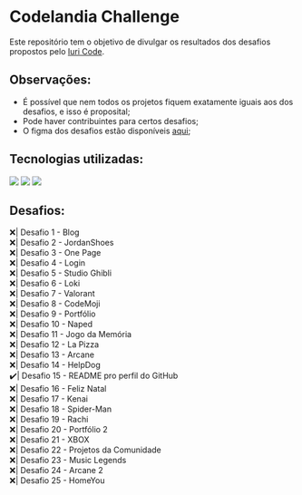 # Codelandia Challenge

Este repositório tem o objetivo de divulgar os resultados dos desafios propostos pelo <a href="https://github.com/iuricode">Iuri Code</a>.

## Observações:
<ul>
  <li>É possível que nem todos os projetos fiquem exatamente iguais aos dos desafios, e isso é proposital;</li>
  <li>Pode haver contribuintes para certos desafios;</li>
  <li>O figma dos desafios estão disponíveis <a href="https://www.figma.com/file/Yb9IBH56g7T1hdIyZ3BMNO/Desafios---Codel%C3%A2ndia?node-id=624%3A2">aqui</a>;</li>
</ul>

## Tecnologias utilizadas:
<div>
  <img src="https://img.shields.io/badge/HTML5-E34F26?style=for-the-badge&logo=html5&logoColor=white">
  <img src="https://img.shields.io/badge/CSS3-1572B6?style=for-the-badge&logo=css3&logoColor=white">
  <img src="https://img.shields.io/badge/Figma-F24E1E?style=for-the-badge&logo=figma&logoColor=white">
</div>

## Desafios:
<div>
 <div>❌| Desafio 1 - Blog</div>
 <div>❌| Desafio 2 - JordanShoes</div>
 <div>❌| Desafio 3 - One Page</div>
 <div>❌| Desafio 4 - Login</div>
 <div>❌| Desafio 5 - Studio Ghibli</div>
 <div>❌| Desafio 6 - Loki</div>
 <div>❌| Desafio 7 - Valorant</div>
 <div>❌| Desafio 8 - CodeMoji</div>
 <div>❌| Desafio 9 - Portfólio</div>
 <div>❌| Desafio 10 - Naped</div>
 <div>❌| Desafio 11 - Jogo da Memória</div>
 <div>❌| Desafio 12 - La Pizza</div>
 <div>❌| Desafio 13 - Arcane</div>
 <div>❌| Desafio 14 - HelpDog</div>
 <div>✔️| Desafio 15 - README pro perfil do GitHub</div>
 <div>❌| Desafio 16 - Feliz Natal</div>
 <div>❌| Desafio 17 - Kenai</div>
 <div>❌| Desafio 18 - Spider-Man</div>
 <div>❌| Desafio 19 - Rachi</div>
 <div>❌| Desafio 20 - Portfólio 2</div>
 <div>❌| Desafio 21 - XBOX</div>
 <div>❌| Desafio 22 - Projetos da Comunidade</div>
 <div>❌| Desafio 23 - Music Legends</div>
 <div>❌| Desafio 24 - Arcane 2</div>
 <div>❌| Desafio 25 - HomeYou</div>
</div>
